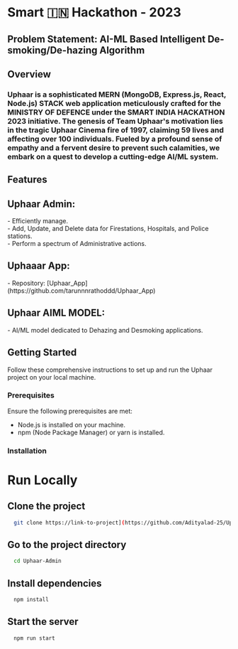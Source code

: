 
# Smart 🇮🇳 Hackathon - 2023

## Problem Statement: AI-ML Based Intelligent De-smoking/De-hazing Algorithm

## Overview
<h3>
Uphaar is a sophisticated MERN (MongoDB, Express.js, React, Node.js) STACK web application meticulously crafted for the MINISTRY OF DEFENCE under the SMART INDIA HACKATHON 2023 initiative. The genesis of Team Uphaar's motivation lies in the tragic Uphaar Cinema fire of 1997, claiming 59 lives and affecting over 100 individuals. Fueled by a profound sense of empathy and a fervent desire to prevent such calamities, we embark on a quest to develop a cutting-edge AI/ML system.
</h3>

## Features

  <h2> Uphaar Admin: </h2>
  - Efficiently manage. </br>
  - Add, Update, and Delete data for Firestations, Hospitals, and Police stations. </br>
  - Perform a spectrum of Administrative actions.

<h2>Uphaaar App:</h2>
  - Repository: [Uphaar_App](https://github.com/tarunnnrathoddd/Uphaar_App)


<h2>Uphaar AIML MODEL:</h2>
  - AI/ML model dedicated to Dehazing and Desmoking applications.

## Getting Started

Follow these comprehensive instructions to set up and run the Uphaar project on your local machine.

### Prerequisites

Ensure the following prerequisites are met:

- Node.js is installed on your machine.
- npm (Node Package Manager) or yarn is installed.

 
### Installation


# Run Locally

## Clone the project

```bash
  git clone https://link-to-project](https://github.com/Adityalad-25/Uphaar-Admin.git
```

## Go to the project directory

```bash
  cd Uphaar-Admin
```

## Install dependencies

```bash
  npm install
```

## Start the server

```bash
  npm run start
```


